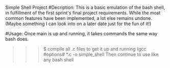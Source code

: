 Simple Shell Project
#Decription:
This is a basic emulation of the bash shell, in fulfillment of the first
sprint's final project requirements. While the most common features have been implemented, a lot else remains undone. (Maybe something I can look into on a later date just for the fun of it!)

#Usage:
Once main is up and running, it takes commands the same way bash does.
>>>$ compile all .c files to get it up and running (gcc #options# *.c -o simple_shell
Then continue to use like any bash shell
